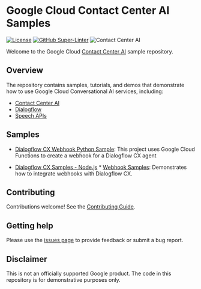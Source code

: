 <!--
Copyright 2022 Google LLC

Licensed under the Apache License, Version 2.0 (the "License");
you may not use this file except in compliance with the License.
You may obtain a copy of the License at

     http://www.apache.org/licenses/LICENSE-2.0

Unless required by applicable law or agreed to in writing, software
distributed under the License is distributed on an "AS IS" BASIS,
WITHOUT WARRANTIES OR CONDITIONS OF ANY KIND, either express or implied.
See the License for the specific language governing permissions and
limitations under the License.
-->

# Google Cloud Contact Center AI Samples

[![License](https://img.shields.io/badge/License-Apache%202.0-blue.svg)](LICENSE)
[![GitHub Super-Linter](https://github.com/GoogleCloudPlatform/contact-center-ai-samples/workflows/Lint%20Code%20Base/badge.svg)](https://github.com/marketplace/actions/super-linter)
![Contact Center AI](https://storage.googleapis.com/gweb-cloudblog-publish/images/google_contact_center_ai.max-2200x2200.jpg)

Welcome to the Google Cloud
[Contact Center AI](https://cloud.google.com/solutions/contact-center) sample
repository.

## Overview

The repository contains samples, tutorials, and demos that demonstrate how to
use Google Cloud Conversational AI services, including:

* [Contact Center AI](https://cloud.google.com/solutions/contact-center)
* [Dialogflow](https://cloud.google.com/dialogflow)
* [Speech APIs](https://cloud.google.com/speech-to-text)

## Samples

*
  [Dialogflow CX Webhook Python Sample](https://github.com/GoogleCloudPlatform/contact-center-ai-samples/tree/main/dialogflow-cx):
  This project uses Google Cloud Functions to create a webhook for a Dialogflow
  CX agent

*
  [Dialogflow CX Samples - Node.js](https://github.com/GoogleCloudPlatform/contact-center-ai-samples/tree/main/dialogflow-cx-nodejs)
  *
    [Webhook Samples](https://github.com/GoogleCloudPlatform/contact-center-ai-samples/tree/main/dialogflow-cx-nodejs/dialogflow-cx-webhook-nodejs):
    Demonstrates how to integrate webhooks with Dialogflow CX.

## Contributing

Contributions welcome! See the [Contributing Guide](https://github.com/GoogleCloudPlatform/contact-center-ai-samples/blob/main/CONTRIBUTING.md).

## Getting help

Please use the
[issues page](https://github.com/GoogleCloudPlatform/contact-center-ai-samples/issues)
to provide feedback or submit a bug report.

## Disclaimer

This is not an officially supported Google product. The code in this repository
is for demonstrative purposes only.

